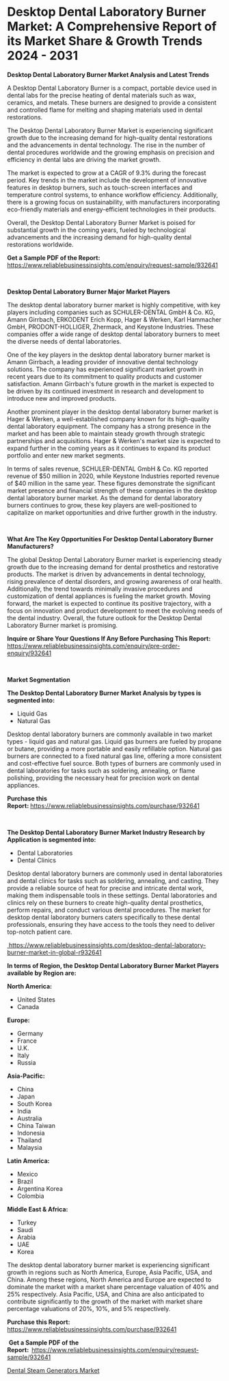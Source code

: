 <p><h1>Desktop Dental Laboratory Burner Market: A Comprehensive Report of its Market Share & Growth Trends 2024 - 2031</h1></p><p><strong>Desktop Dental Laboratory Burner Market Analysis and Latest Trends</strong></p>
<p><p>A Desktop Dental Laboratory Burner is a compact, portable device used in dental labs for the precise heating of dental materials such as wax, ceramics, and metals. These burners are designed to provide a consistent and controlled flame for melting and shaping materials used in dental restorations.</p><p>The Desktop Dental Laboratory Burner Market is experiencing significant growth due to the increasing demand for high-quality dental restorations and the advancements in dental technology. The rise in the number of dental procedures worldwide and the growing emphasis on precision and efficiency in dental labs are driving the market growth.</p><p>The market is expected to grow at a CAGR of 9.3% during the forecast period. Key trends in the market include the development of innovative features in desktop burners, such as touch-screen interfaces and temperature control systems, to enhance workflow efficiency. Additionally, there is a growing focus on sustainability, with manufacturers incorporating eco-friendly materials and energy-efficient technologies in their products.</p><p>Overall, the Desktop Dental Laboratory Burner Market is poised for substantial growth in the coming years, fueled by technological advancements and the increasing demand for high-quality dental restorations worldwide.</p></p>
<p><strong>Get a Sample PDF of the Report:&nbsp;</strong> <a href="https://www.reliablebusinessinsights.com/enquiry/request-sample/932641">https://www.reliablebusinessinsights.com/enquiry/request-sample/932641</a></p>
<p>&nbsp;</p>
<p><strong>Desktop Dental Laboratory Burner Major Market Players</strong></p>
<p><p>The desktop dental laboratory burner market is highly competitive, with key players including companies such as SCHULER-DENTAL GmbH & Co. KG, Amann Girrbach, ERKODENT Erich Kopp, Hager & Werken, Karl Hammacher GmbH, PRODONT-HOLLIGER, Zhermack, and Keystone Industries. These companies offer a wide range of desktop dental laboratory burners to meet the diverse needs of dental laboratories.</p><p>One of the key players in the desktop dental laboratory burner market is Amann Girrbach, a leading provider of innovative dental technology solutions. The company has experienced significant market growth in recent years due to its commitment to quality products and customer satisfaction. Amann Girrbach's future growth in the market is expected to be driven by its continued investment in research and development to introduce new and improved products.</p><p>Another prominent player in the desktop dental laboratory burner market is Hager & Werken, a well-established company known for its high-quality dental laboratory equipment. The company has a strong presence in the market and has been able to maintain steady growth through strategic partnerships and acquisitions. Hager & Werken's market size is expected to expand further in the coming years as it continues to expand its product portfolio and enter new market segments.</p><p>In terms of sales revenue, SCHULER-DENTAL GmbH & Co. KG reported revenue of $50 million in 2020, while Keystone Industries reported revenue of $40 million in the same year. These figures demonstrate the significant market presence and financial strength of these companies in the desktop dental laboratory burner market. As the demand for dental laboratory burners continues to grow, these key players are well-positioned to capitalize on market opportunities and drive further growth in the industry.</p></p>
<p>&nbsp;</p>
<p><strong>What Are The Key Opportunities For Desktop Dental Laboratory Burner Manufacturers?</strong></p>
<p><p>The global Desktop Dental Laboratory Burner market is experiencing steady growth due to the increasing demand for dental prosthetics and restorative products. The market is driven by advancements in dental technology, rising prevalence of dental disorders, and growing awareness of oral health. Additionally, the trend towards minimally invasive procedures and customization of dental appliances is fueling the market growth. Moving forward, the market is expected to continue its positive trajectory, with a focus on innovation and product development to meet the evolving needs of the dental industry. Overall, the future outlook for the Desktop Dental Laboratory Burner market is promising.</p></p>
<p><strong>Inquire or Share Your Questions If Any Before Purchasing This Report:</strong> <a href="https://www.reliablebusinessinsights.com/enquiry/pre-order-enquiry/932641">https://www.reliablebusinessinsights.com/enquiry/pre-order-enquiry/932641</a></p>
<p>&nbsp;</p>
<p><strong>Market Segmentation</strong></p>
<p><strong>The Desktop Dental Laboratory Burner Market Analysis by types is segmented into:</strong></p>
<p><ul><li>Liquid Gas</li><li>Natural Gas</li></ul></p>
<p><p>Desktop dental laboratory burners are commonly available in two market types - liquid gas and natural gas. Liquid gas burners are fueled by propane or butane, providing a more portable and easily refillable option. Natural gas burners are connected to a fixed natural gas line, offering a more consistent and cost-effective fuel source. Both types of burners are commonly used in dental laboratories for tasks such as soldering, annealing, or flame polishing, providing the necessary heat for precision work on dental appliances.</p></p>
<p><strong>Purchase this Report:&nbsp;</strong><a href="https://www.reliablebusinessinsights.com/purchase/932641">https://www.reliablebusinessinsights.com/purchase/932641</a></p>
<p>&nbsp;</p>
<p><strong>The Desktop Dental Laboratory Burner Market Industry Research by Application is segmented into:</strong></p>
<p><ul><li>Dental Laboratories</li><li>Dental Clinics</li></ul></p>
<p><p>Desktop dental laboratory burners are commonly used in dental laboratories and dental clinics for tasks such as soldering, annealing, and casting. They provide a reliable source of heat for precise and intricate dental work, making them indispensable tools in these settings. Dental laboratories and clinics rely on these burners to create high-quality dental prosthetics, perform repairs, and conduct various dental procedures. The market for desktop dental laboratory burners caters specifically to these dental professionals, ensuring they have access to the tools they need to deliver top-notch patient care.</p></p>
<p><a href="https://www.reliablebusinessinsights.com/desktop-dental-laboratory-burner-market-in-global-r932641">&nbsp;https://www.reliablebusinessinsights.com/desktop-dental-laboratory-burner-market-in-global-r932641</a></p>
<p><strong>In terms of Region, the Desktop Dental Laboratory Burner Market Players available by Region are:</strong></p>
<p>
    <p> <strong> North America: </strong>
        <ul>
            <li>United States</li>
            <li>Canada</li>
        </ul>
        </p> 
    <p> <strong> Europe: </strong>
        <ul>
            <li>Germany</li>
            <li>France</li>
            <li>U.K.</li>
            <li>Italy</li>
            <li>Russia</li>
        </ul>
        </p> 
    <p> <strong> Asia-Pacific: </strong>
        <ul>
            <li>China</li>
            <li>Japan</li>
            <li>South Korea</li>
            <li>India</li>
            <li>Australia</li>
            <li>China Taiwan</li>
            <li>Indonesia</li>
            <li>Thailand</li>
            <li>Malaysia</li>
        </ul>
        </p> 
    <p> <strong> Latin America: </strong>
        <ul>
            <li>Mexico</li>
            <li>Brazil</li>
            <li>Argentina Korea</li>
            <li>Colombia</li>
        </ul>
        </p> 
    <p> <strong> Middle East & Africa: </strong>
        <ul>
            <li>Turkey</li>
            <li>Saudi</li>
            <li>Arabia</li>
            <li>UAE</li>
            <li>Korea</li>
        </ul>
    </p>
    </p>
<p><p>The desktop dental laboratory burner market is experiencing significant growth in regions such as North America, Europe, Asia Pacific, USA, and China. Among these regions, North America and Europe are expected to dominate the market with a market share percentage valuation of 40% and 25% respectively. Asia Pacific, USA, and China are also anticipated to contribute significantly to the growth of the market with market share percentage valuations of 20%, 10%, and 5% respectively.</p></p>
<p><strong>Purchase this Report: </strong><a href="https://www.reliablebusinessinsights.com/purchase/932641">https://www.reliablebusinessinsights.com/purchase/932641</a></p>
<p>&nbsp;<strong>Get a Sample PDF of the Report:&nbsp;&nbsp;</strong><a href="https://www.reliablebusinessinsights.com/enquiry/request-sample/932641">https://www.reliablebusinessinsights.com/enquiry/request-sample/932641</a></p>
<p><strong></strong></p>
<p><p><a href="https://github.com/nafisalvee228/Market-Research-Report-List-2/blob/main/dental-steam-generators-market.md">Dental Steam Generators Market</a></p></p>